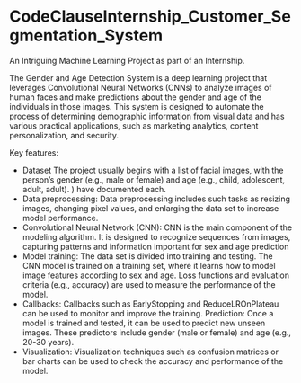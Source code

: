 # CodeClauseInternship_Customer_Segmentation_System
An Intriguing Machine Learning Project as part of an Internship.

The Gender and Age Detection System is a deep learning project that leverages Convolutional Neural Networks (CNNs) to analyze images of human faces and make predictions about the gender and age of the individuals in those images. This system is designed to automate the process of determining demographic information from visual data and has various practical applications, such as marketing analytics, content personalization, and security.

Key features:

- Dataset The project usually begins with a list of facial images, with the person’s gender (e.g., male or female) and age (e.g., child, adolescent, adult, adult). ) have documented each.
- Data preprocessing: Data preprocessing includes such tasks as resizing images, changing pixel values, and enlarging the data set to increase model performance.
- Convolutional Neural Network (CNN): CNN is the main component of the modeling algorithm. It is designed to recognize sequences from images, capturing patterns and information important for sex and age prediction
- Model training: The data set is divided into training and testing. The CNN model is trained on a training set, where it learns how to model image features according to sex and age. Loss functions and evaluation criteria (e.g., accuracy) are used to measure the performance of the model.
- Callbacks: Callbacks such as EarlyStopping and ReduceLROnPlateau can be used to monitor and improve the training.
Prediction: Once a model is trained and tested, it can be used to predict new unseen images. These predictors include gender (male or female) and age (e.g., 20-30 years).
- Visualization: Visualization techniques such as confusion matrices or bar charts can be used to check the accuracy and performance of the model.

